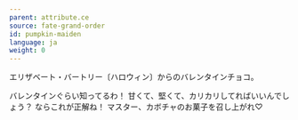 ```yaml
---
parent: attribute.ce
source: fate-grand-order
id: pumpkin-maiden
language: ja
weight: 0
---
```


エリザベート・バートリー〔ハロウィン〕からのバレンタインチョコ。

バレンタインぐらい知ってるわ！
甘くて、堅くて、カリカリしてればいいんでしょう？
ならこれが正解ね！
マスター、カボチャのお菓子を召し上がれ♡
